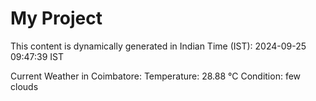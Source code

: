 # My Project

This content is dynamically generated in Indian Time (IST): 2024-09-25 09:47:39 IST


Current Weather in Coimbatore:
Temperature: 28.88 °C
Condition: few clouds
